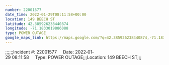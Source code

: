 ```yaml
---
number: 22001577
date_time: 2022-01-29T08:11:58+00:00
location: 149 BEECH ST
latitude: 42.385926238440874
longitude: -71.1833019886088
type: POWER OUTAGE
google_maps_link: https://maps.google.com/?q=42.385926238440874,-71.1833019886088
---
```


;;;;;;Incident #: 22001577     Date: 2022‐01‐29 08:11:58     Type: POWER OUTAGE;;;Location: 149 BEECH ST;;;

